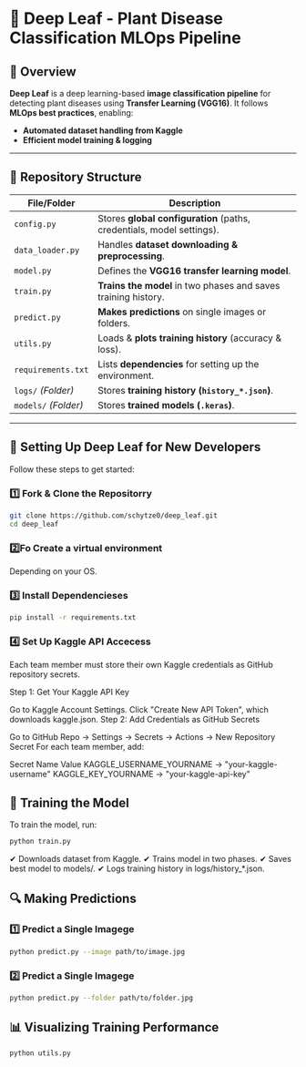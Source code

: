 # 🌱 Deep Leaf - Plant Disease Classification MLOps Pipeline

## 📌 Overview
**Deep Leaf** is a deep learning-based **image classification pipeline** for detecting plant diseases using **Transfer Learning (VGG16)**. It follows **MLOps best practices**, enabling:
- **Automated dataset handling from Kaggle**
- **Efficient model training & logging**

---

## 📂 Repository Structure
| File/Folder            | Description |
|------------------------|-------------|
| `config.py`           | Stores **global configuration** (paths, credentials, model settings). |
| `data_loader.py`      | Handles **dataset downloading & preprocessing**. |
| `model.py`            | Defines the **VGG16 transfer learning model**. |
| `train.py`            | **Trains the model** in two phases and saves training history. |
| `predict.py`          | **Makes predictions** on single images or folders. |
| `utils.py`            | Loads & **plots training history** (accuracy & loss). |
| `requirements.txt`    | Lists **dependencies** for setting up the environment. |
| `logs/` _(Folder)_    | Stores **training history (`history_*.json`)**. |
| `models/` _(Folder)_  | Stores **trained models (`.keras`)**. |

---

## 🚀 **Setting Up Deep Leaf for New Developers**
Follow these steps to get started:

### **1️⃣ Fork & Clone the Repositorry**
```sh
git clone https://github.com/schytze0/deep_leaf.git
cd deep_leaf
```


### **2️⃣Fo Create a virtual environment**
Depending on your OS.


### **3️⃣ Install Dependencieses**
```sh
pip install -r requirements.txt
```


### **4️⃣ Set Up Kaggle API Accecess**
Each team member must store their own Kaggle credentials as GitHub repository secrets.

Step 1: Get Your Kaggle API Key

Go to Kaggle Account Settings.
Click "Create New API Token", which downloads kaggle.json.
Step 2: Add Credentials as GitHub Secrets

Go to GitHub Repo → Settings → Secrets → Actions → New Repository Secret
For each team member, add:

Secret Name	Value
KAGGLE_USERNAME_YOURNAME -> "your-kaggle-username"
KAGGLE_KEY_YOURNAME -> "your-kaggle-api-key"


## **🔄 Training the Model**

To train the model, run:
```sh
python train.py
```

✔ Downloads dataset from Kaggle.
✔ Trains model in two phases.
✔ Saves best model to models/.
✔ Logs training history in logs/history_*.json.


## **🔍 Making Predictions**

### **1️⃣ Predict a Single Imagege**
```sh
python predict.py --image path/to/image.jpg
```

### **2️⃣ Predict a Single Imagege**
```sh
python predict.py --folder path/to/folder.jpg
```

## **📊 Visualizing Training Performance**
```sh
python utils.py
```
